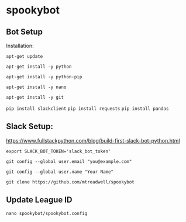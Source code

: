 # spookybot


## Bot Setup
Installation:

`apt-get update`

`apt-get install -y python`

`apt-get install -y python-pip`

`apt-get install -y nano`

`apt-get install -y git`

`pip install slackclient`
`pip install requests`
`pip install pandas`

## Slack Setup:
https://www.fullstackpython.com/blog/build-first-slack-bot-python.html

`export SLACK_BOT_TOKEN='slack_bot_token'`

`git config --global user.email "you@example.com"`

`git config --global user.name "Your Name"`

`git clone https://github.com/mtreadwell/spookybot`

## Update League ID
`nano spookybot/spookybot.config`

